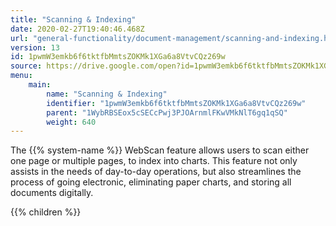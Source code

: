 ```yaml
---
title: "Scanning & Indexing"
date: 2020-02-27T19:40:46.468Z
url: "general-functionality/document-management/scanning-and-indexing.html"
version: 13
id: 1pwmW3emkb6f6tktfbMmtsZOKMk1XGa6a8VtvCQz269w
source: https://drive.google.com/open?id=1pwmW3emkb6f6tktfbMmtsZOKMk1XGa6a8VtvCQz269w
menu:
    main:
        name: "Scanning & Indexing"
        identifier: "1pwmW3emkb6f6tktfbMmtsZOKMk1XGa6a8VtvCQz269w"
        parent: "1WybRBSEox5cSECcPwj3PJOArnmlFKwVMkNlT6gq1qSQ"
        weight: 640
---
```









The {{% system-name %}} WebScan feature allows users to scan either one page or multiple pages, to index into charts. This feature not only assists in the needs of day-to-day operations, but also streamlines the process of going electronic, eliminating paper charts, and storing all documents digitally.









{{% children %}}

